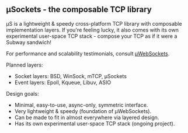 ## µSockets - the composable TCP library

µS is a lightweight & speedy cross-platform TCP library with composable implementation layers.
If you're feeling lucky, it also comes with its own experimental user-space TCP stack - compose your TCP as if it were a Subway sandwich!

For performance and scalability testimonials, consult [µWebSockets](http://github.com/uWebSockets/uWebSockets).

Planned layers:

* Socket layers: BSD, WinSock, mTCP, µSockets
* Event layers: Epoll, Kqueue, Libuv, ASIO

Design goals:

* Minimal, easy-to-use, async-only, symmetric interface.
* Very lightweight & speedy (foundation of µWebSockets).
* Can be made to fit in almost everywhere via layered design.
* Has its own experimental user-space TCP stack (ongoing project).
